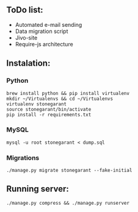 ## ToDo list:

* Automated e-mail sending
* Data migration script
* Jivo-site
* Require-js architecture


## Instalation:

### Python
	
    brew install python && pip install virtualenv
    mkdir ~/Virtualenvs && cd ~/Virtualenvs
    virtualenv stonegarant
    source stonegarant/bin/activate
    pip install -r requirements.txt

### MySQL
    
	mysql -u root stonegarant < dump.sql

### Migrations

    ./manage.py migrate stonegarant --fake-initial


## Running server:

	./manage.py compress && ./manage.py runserver